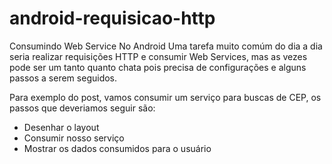 # android-requisicao-http

Consumindo Web Service No Android
Uma tarefa muito comúm do dia a dia seria realizar requisições HTTP e consumir Web Services, mas as vezes pode ser um tanto quanto chata pois precisa de configurações e alguns passos a serem seguidos.

Para exemplo do post, vamos consumir um serviço para buscas de CEP, os passos que deveriamos seguir são:

- Desenhar o layout
- Consumir nosso serviço
- Mostrar os dados consumidos para o usuário
